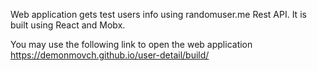 Web application gets test users info using randomuser.me Rest API. It is built using React and Mobx.

You may use the following link to open the web application https://demonmovch.github.io/user-detail/build/
